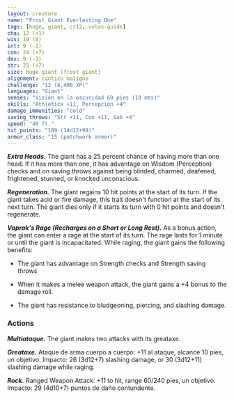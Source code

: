 ```yaml
---
layout: creature
name: "Frost Giant Everlasting One"
tags: [huge, giant, cr12, volos-guide]
cha: 12 (+1)
wis: 10 (0)
int: 9 (-1)
con: 24 (+7)
dex: 9 (-1)
str: 25 (+7)
size: Huge giant (frost giant)
alignment: caótico maligno
challenge: "12 (8,400 XP)"
languages: "Giant"
senses: "Visión en la oscuridad 60 pies (18 mts)"
skills: "Athletics +11, Percepción +4"
damage_immunities: "cold"
saving_throws: "Str +11, Con +11, Sab +4"
speed: "40 ft."
hit_points: "189 (14d12+98)"
armor_class: "15 (patchwork armor)"
---
```


***Extra Heads.*** The giant has a 25 percent chance of having more than one head. If it has more than one, it has advantage on Wisdom (Perception) checks and on saving throws against being blinded, charmed, deafened, frightened, stunned, or knocked unconscious.

***Regeneration.*** The giant regains 10 hit points at the start of its turn. If the giant takes acid or fire damage, this trait doesn't function at the start of its next turn. The giant dies only if it starts its turn with 0 hit points and doesn't regenerate.

***Vaprak's Rage (Recharges on a Short or Long Rest).*** As a bonus action, the giant can enter a rage at the start of its turn. The rage lasts for 1 minute or until the giant is incapacitated. While raging, the giant gains the following benefits:

- The giant has advantage on Strength checks and Strength saving throws

- When it makes a melee weapon attack, the giant gains a +4 bonus to the damage roll.

- The giant has resistance to bludgeoning, piercing, and slashing damage.

### Actions

***Multiataque.*** The giant makes two attacks with its greataxe.

***Greataxe.*** Ataque de arma cuerpo a cuerpo: +11 al ataque, alcance 10 pies, un objetivo. Impacto: 26 (3d12+7) slashing damage, or 30 (3d12+11) slashing damage while raging.

***Rock.*** Ranged Weapon Attack: +11 to hit, range 60/240 pies, un objetivo. Impacto: 29 (4d10+7) puntos de daño contundente.